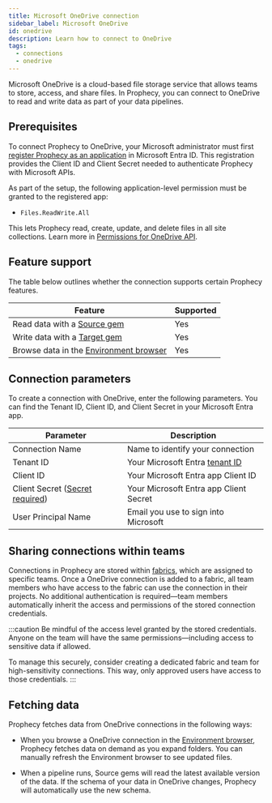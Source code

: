 ```yaml
---
title: Microsoft OneDrive connection
sidebar_label: Microsoft OneDrive
id: onedrive
description: Learn how to connect to OneDrive
tags:
  - connections
  - onedrive
---
```


Microsoft OneDrive is a cloud-based file storage service that allows teams to store, access, and share files. In Prophecy, you can connect to OneDrive to read and write data as part of your data pipelines.

## Prerequisites

To connect Prophecy to OneDrive, your Microsoft administrator must first [register Prophecy as an application](https://learn.microsoft.com/en-us/graph/auth/auth-concepts#register-the-application) in Microsoft Entra ID. This registration provides the Client ID and Client Secret needed to authenticate Prophecy with Microsoft APIs.

As part of the setup, the following application-level permission must be granted to the registered app:

- `Files.ReadWrite.All`

This lets Prophecy read, create, update, and delete files in all site collections. Learn more in [Permissions for OneDrive API](https://learn.microsoft.com/en-us/onedrive/developer/rest-api/concepts/permissions_reference?view=odsp-graph-online).

## Feature support

The table below outlines whether the connection supports certain Prophecy features.

| Feature                                                                    | Supported |
| -------------------------------------------------------------------------- | --------- |
| Read data with a [Source gem](/analysts/onedrive-gem)                      | Yes       |
| Write data with a [Target gem](/analysts/onedrive-gem)                     | Yes       |
| Browse data in the [Environment browser](/analysts/project-editor#sidebar) | Yes       |

## Connection parameters

To create a connection with OneDrive, enter the following parameters. You can find the Tenant ID, Client ID, and Client Secret in your Microsoft Entra app.

| Parameter                                                                 | Description                                                                                               |
| ------------------------------------------------------------------------- | --------------------------------------------------------------------------------------------------------- |
| Connection Name                                                           | Name to identify your connection                                                                          |
| Tenant ID                                                                 | Your Microsoft Entra [tenant ID](https://learn.microsoft.com/en-us/entra/fundamentals/how-to-find-tenant) |
| Client ID                                                                 | Your Microsoft Entra app Client ID                                                                        |
| Client Secret ([Secret required](docs/administration/secrets/secrets.md)) | Your Microsoft Entra app Client Secret                                                                    |
| User Principal Name                                                       | Email you use to sign into Microsoft                                                                      |

## Sharing connections within teams

Connections in Prophecy are stored within [fabrics](docs/administration/fabrics/prophecy-fabrics/prophecy-fabrics.md), which are assigned to specific teams. Once a OneDrive connection is added to a fabric, all team members who have access to the fabric can use the connection in their projects. No additional authentication is required—team members automatically inherit the access and permissions of the stored connection credentials.

:::caution
Be mindful of the access level granted by the stored credentials. Anyone on the team will have the same permissions—including access to sensitive data if allowed.

To manage this securely, consider creating a dedicated fabric and team for high-sensitivity connections. This way, only approved users have access to those credentials.
:::

## Fetching data

Prophecy fetches data from OneDrive connections in the following ways:

- When you browse a OneDrive connection in the [Environment browser](/analysts/pipelines), Prophecy fetches data on demand as you expand folders. You can manually refresh the Environment browser to see updated files.

- When a pipeline runs, Source gems will read the latest available version of the data. If the schema of your data in OneDrive changes, Prophecy will automatically use the new schema.
